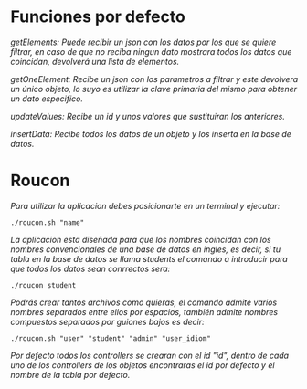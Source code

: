 # Funciones por defecto

_getElements: Puede recibir un json con los datos por los que se quiere filtrar, en caso de que no reciba ningun dato mostrara todos los datos que coincidan, devolverá una lista de elementos._

_getOneElement: Recibe un json con los parametros a filtrar y este devolvera un único objeto, lo suyo es utilizar la clave primaria del mismo para obtener un dato especifico._

_updateValues: Recibe un id y unos valores que sustituiran los anteriores._

_insertData: Recibe todos los datos de un objeto y los inserta en la base de datos._

# Roucon

_Para utilizar la aplicacion debes posicionarte en un terminal y ejecutar:_

```
./roucon.sh "name"
```

_La aplicacion esta diseñada para que los nombres coincidan con los nombres convencionales de una base de datos en ingles, es decir, si tu tabla en la base de datos se llama students el comando a introducir para que todos los datos sean conrrectos sera:_

```
./roucon student
```

_Podrás crear tantos archivos como quieras, el comando admite varios nombres separados entre ellos por espacios, también admite nombres compuestos separados por guiones bajos es decir:_

```
./roucon.sh "user" "student" "admin" "user_idiom"
```

_Por defecto todos los controllers se crearan con el id "id", dentro de cada uno de los controllers de los objetos encontraras el id por defecto y el nombre de la tabla por defecto._
